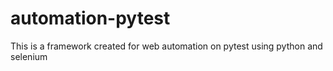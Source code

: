 # automation-pytest
This is a framework created for web automation on pytest using python and selenium 
